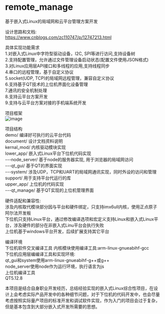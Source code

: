 # remote_manage
基于嵌入式Linux的局域网和云平台管理方案开发  

设计思路和文档:  
https://www.cnblogs.com/zc110747/p/12747213.html  

具体实现功能需求  
1.对嵌入式Linux中字符型驱动设备，I2C, SPI等进行访问,支持设备树  
2.支持配置管理，允许通过文件管理设备启动状态(配置文件使用JSON格式)  
3.对Linux应用层API接口和多线程的应用,支持线程同步  
4.串口的远程管理，基于自定义协议  
5.socket(UDP, TCP)的局域网远程管理，兼容自定义协议  
6.支持基于QT技术的上位机界面化设备管理  
7.通讯的安全机制处理  
8.支持云平台方案开发  
9.支持与云平台方案对接的手机端系统开发  
 
项目框架  
![image](https://github.com/zc110747/remote_manage/blob/master/document/Image/system.png)  

项目结构  
demo/           编译好可执行的云平台代码  
document/       设计文档资料说明  
kernal_mod/     内核驱动模块实现  
lower_app/      嵌入式Linux平台下位机代码实现  
---node_server/    基于node的服务器实现, 用于浏览器的局域网访问  
---qt_gui/         基于QT的界面实现  
---system/         涉及UDP，TCP和UART的局域网通讯实现，同时外设的访问和管理  
support/        用于支持平台代运行的库  
upper_app/      上位机的代码实现  
---qt_manage/      基于QT实现的上位机管理界面    

硬件适配和兼容性:  
涉及内核取代模块部分因与平台和硬件绑定，只支持imx6ull内核，使用正点原子阿尔法开发板  
下位机只支持Linux平台，通过修改编译选项和宏定义支持Linux和嵌入式Linux平台，涉及硬件的部分在非嵌入式Linu平台会执行失败  
上位机基于windows平台开发，后续扩展支持其它平台  

编译环境  
下位机软件交叉编译工具 
内核模块使用编译工具:arm-linux-gnueabihf-gcc  
下位机应用层编编译工具和实现环境:  
qt_gui和system使用arm-linux-gnueabihf-g++或g++  
node_server使用node作为运行环境，执行语言为js    
上位机编译工具  
QT5.12.8  

本项目是结合自身职业开发经历，总结经验实现的嵌入式Linux综合性项目，在设计上会考虑实际产品开发中的各种细节问题，对于下位机的代码开发中，也会尽量考虑按照实际量产项目的标准开发和调试软件实现，作为入门的项目会过于复杂，但是基本包含到大部分嵌入式开发所需要的思想。  
